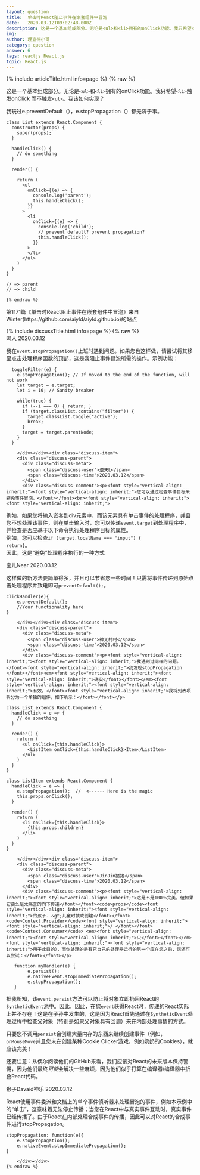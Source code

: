 ```yaml
---
layout: question
title:  单击时React阻止事件在嵌套组件中冒泡
date:   2020-03-12T09:02:48.000Z
description: 这是一个基本组成部分。无论是<ul>和<li>拥有的onClick功能。我只希望<li>触发onClick 而不触发<ul>。我该如何实现？我玩过e....
img: 
author: 理查德小哥
category: question
answer: 6
tags: reactjs React.js
topic: React.js
---
```

<div class="article-root">
  <div class="article">
    {% include articleTitle.html info=page %}
    {% raw %}
    <div class="article-content"><p><font style="vertical-align: inherit;"><font style="vertical-align: inherit;">这是一个基本组成部分。</font><font style="vertical-align: inherit;">无论是</font></font><code>&lt;ul&gt;</code><font style="vertical-align: inherit;"><font style="vertical-align: inherit;">和</font></font><code>&lt;li&gt;</code><font style="vertical-align: inherit;"><font style="vertical-align: inherit;">拥有的onClick功能。</font><font style="vertical-align: inherit;">我只希望</font></font><code>&lt;li&gt;</code><font style="vertical-align: inherit;"><font style="vertical-align: inherit;">触发</font><font style="vertical-align: inherit;">onClick </font><font style="vertical-align: inherit;">而不触发</font></font><code>&lt;ul&gt;</code><font style="vertical-align: inherit;"><font style="vertical-align: inherit;">。</font><font style="vertical-align: inherit;">我该如何实现？</font></font></p>

<p><font style="vertical-align: inherit;"><font style="vertical-align: inherit;">我玩过e.preventDefault（），e.​​stopPropagation（）都无济于事。 </font></font></p>

<pre><code>class List extends React.Component {<font></font>
  constructor(props) {<font></font>
    super(props);<font></font>
  }<font></font>
<font></font>
  handleClick() {<font></font>
    // do something<font></font>
  }<font></font>
<font></font>
  render() {<font></font>
<font></font>
    return (<font></font>
      &lt;ul <font></font>
        onClick={(e) =&gt; {<font></font>
          console.log('parent');<font></font>
          this.handleClick();<font></font>
        }}<font></font>
      &gt;<font></font>
        &lt;li <font></font>
          onClick={(e) =&gt; {<font></font>
            console.log('child');<font></font>
            // prevent default? prevent propagation?<font></font>
            this.handleClick();<font></font>
          }}<font></font>
        &gt;<font></font>
        &lt;/li&gt;       <font></font>
      &lt;/ul&gt;<font></font>
    )<font></font>
  }<font></font>
}<font></font>
<font></font>
// =&gt; parent<font></font>
// =&gt; child<font></font>
</code></pre></div>
    {% endraw %}
  </div>
  <p class="winter_mark">第1171篇《单击时React阻止事件在嵌套组件中冒泡》来自Winter(https://github.com/aiyld/aiyld.github.io)的站点</p>
  <div class="discuss-wrapper">
    {% include discussTitle.html info=page %}
    {% raw %}
    <div class="discuss-item">
        <div class="discuss-parent">
          <div class="discuss-meta">
            <span class="discuss-user">鸣人</span>
            <span class="discuss-time">2020.03.12</span>
          </div>
          <div class="discuss-comment"><p><font style="vertical-align: inherit;"><font style="vertical-align: inherit;">我在</font></font><code>event.stopPropagation()</code><font style="vertical-align: inherit;"><font style="vertical-align: inherit;">上班时</font><font style="vertical-align: inherit;">遇到问题</font><font style="vertical-align: inherit;">。</font><font style="vertical-align: inherit;">如果您也这样做，请尝试将其移至点击处理程序函数的顶部，这是我阻止事件冒泡所需的操作。</font><font style="vertical-align: inherit;">示例功能：</font></font></p>

<pre><code>  toggleFilter(e) {<font></font>
    e.stopPropagation(); // If moved to the end of the function, will not work<font></font>
    let target = e.target;<font></font>
    let i = 10; // Sanity breaker<font></font>
<font></font>
    while(true) {<font></font>
      if (--i === 0) { return; }<font></font>
      if (target.classList.contains("filter")) {<font></font>
        target.classList.toggle("active");<font></font>
        break;<font></font>
      }<font></font>
      target = target.parentNode;<font></font>
    }<font></font>
  }<font></font>
</code></pre></div>
        </div></div><div class="discuss-item">
        <div class="discuss-parent">
          <div class="discuss-meta">
            <span class="discuss-user">逆天L</span>
            <span class="discuss-time">2020.03.12</span>
          </div>
          <div class="discuss-comment"><p><font style="vertical-align: inherit;"><font style="vertical-align: inherit;">您可以通过检查事件目标来避免事件冒泡。</font></font><br><font style="vertical-align: inherit;"><font style="vertical-align: inherit;">
例如，如果您将输入嵌套到div元素中，而该元素具有单击事件的处理程序，并且您不想处理该事件，则在单击输入时，您可以传递</font></font><code>event.target</code><font style="vertical-align: inherit;"><font style="vertical-align: inherit;">到处理程序中，并检查是否应基于以下命令执行处理程序目标的属性。</font></font><br><font style="vertical-align: inherit;"><font style="vertical-align: inherit;">
例如，您可以检查</font></font><code>if (target.localName === "input") { return}</code><font style="vertical-align: inherit;"><font style="vertical-align: inherit;">。</font></font><br><font style="vertical-align: inherit;"><font style="vertical-align: inherit;">
因此，这是“避免”处理程序执行的一种方式</font></font></p></div>
        </div></div><div class="discuss-item">
        <div class="discuss-parent">
          <div class="discuss-meta">
            <span class="discuss-user">宝儿Near</span>
            <span class="discuss-time">2020.03.12</span>
          </div>
          <div class="discuss-comment"><p><font style="vertical-align: inherit;"><font style="vertical-align: inherit;">这样做的新方法要简单得多，并且可以节省您一些时间！</font><font style="vertical-align: inherit;">只需将事件传递到原始点击处理程序并致电即可</font></font><code>preventDefault();</code><font style="vertical-align: inherit;"><font style="vertical-align: inherit;">。</font></font></p>

<pre><code>clickHandler(e){<font></font>
    e.preventDefault();<font></font>
    //Your functionality here<font></font>
}<font></font>
</code></pre></div>
        </div></div><div class="discuss-item">
        <div class="discuss-parent">
          <div class="discuss-meta">
            <span class="discuss-user">神无村村</span>
            <span class="discuss-time">2020.03.12</span>
          </div>
          <div class="discuss-comment"><p><font style="vertical-align: inherit;"><font style="vertical-align: inherit;">我遇到过同样的问题。</font><font style="vertical-align: inherit;">我发现stopPropagation </font></font><em><font style="vertical-align: inherit;"><font style="vertical-align: inherit;">确实</font></font></em><font style="vertical-align: inherit;"><font style="vertical-align: inherit;">有效。</font><font style="vertical-align: inherit;">我将列表项拆分为一个单独的组件，如下所示：</font></font></p>

<pre class="lang-jsx prettyprint-override"><code>class List extends React.Component {<font></font>
  handleClick = e =&gt; {<font></font>
    // do something<font></font>
  }<font></font>
<font></font>
  render() {<font></font>
    return (<font></font>
      &lt;ul onClick={this.handleClick}&gt;<font></font>
        &lt;ListItem onClick={this.handleClick}&gt;Item&lt;/ListItem&gt; <font></font>
      &lt;/ul&gt;<font></font>
    )<font></font>
  }<font></font>
}<font></font>
<font></font>
class ListItem extends React.Component {<font></font>
  handleClick = e =&gt; {<font></font>
    e.stopPropagation();  //  &lt;------ Here is the magic<font></font>
    this.props.onClick();<font></font>
  }<font></font>
<font></font>
  render() {<font></font>
    return (<font></font>
      &lt;li onClick={this.handleClick}&gt;<font></font>
        {this.props.children}<font></font>
      &lt;/li&gt;       <font></font>
    )<font></font>
  }<font></font>
}<font></font>
</code></pre></div>
        </div></div><div class="discuss-item">
        <div class="discuss-parent">
          <div class="discuss-meta">
            <span class="discuss-user">JinJin猪猪</span>
            <span class="discuss-time">2020.03.12</span>
          </div>
          <div class="discuss-comment"><p><font style="vertical-align: inherit;"><font style="vertical-align: inherit;">这是不是100％完美，但如果它要么是太痛苦的向下传递</font></font><code>props</code><font style="vertical-align: inherit;"><font style="vertical-align: inherit;">的孩子- &gt;儿童时装或创建</font></font><code>Context.Provider</code><font style="vertical-align: inherit;"><font style="vertical-align: inherit;">/ </font></font><code>Context.Consumer</code> <em><font style="vertical-align: inherit;"><font style="vertical-align: inherit;">只</font></font></em><font style="vertical-align: inherit;"><font style="vertical-align: inherit;">用于此目的），而你处理的是有它自己的处理器运行的另一个库在您之前，您还可以尝试：</font></font></p>

<pre><code>   function myHandler(e) { <font></font>
        e.persist(); <font></font>
        e.nativeEvent.stopImmediatePropagation();<font></font>
        e.stopPropagation(); <font></font>
   }<font></font>
</code></pre>

<p><font style="vertical-align: inherit;"><font style="vertical-align: inherit;">据我所知，该</font></font><code>event.persist</code><font style="vertical-align: inherit;"><font style="vertical-align: inherit;">方法可以防止将对象立即扔回React的</font></font><code>SyntheticEvent</code><font style="vertical-align: inherit;"><font style="vertical-align: inherit;">池中。</font><font style="vertical-align: inherit;">因此，因此，在您</font></font><code>event</code><font style="vertical-align: inherit;"><font style="vertical-align: inherit;">获得React时</font><font style="vertical-align: inherit;">，</font><font style="vertical-align: inherit;">传递的React实际上并不存在！</font><font style="vertical-align: inherit;">这是在子孙中发生的，这是因为React首先通过在</font></font><code>SyntheticEvent</code><font style="vertical-align: inherit;"><font style="vertical-align: inherit;">处理过程中</font><font style="vertical-align: inherit;">检查父对象</font><font style="vertical-align: inherit;">（特别是如果父对象具有回调）来</font><font style="vertical-align: inherit;">在内部处理事情的方式</font><font style="vertical-align: inherit;">。</font></font></p>

<p><font style="vertical-align: inherit;"><font style="vertical-align: inherit;">只要您不调用</font></font><code>persist</code><font style="vertical-align: inherit;"><font style="vertical-align: inherit;">会创建大量内存的东西来继续创建事件（例如，</font></font><code>onMouseMove</code><font style="vertical-align: inherit;"><font style="vertical-align: inherit;">并且您未在创建某种Cookie Clicker游戏，例如奶奶的Cookies），就应该完美！</font></font></p>

<p><font style="vertical-align: inherit;"><font style="vertical-align: inherit;">还要注意：从偶尔阅读他们的GitHub来看，我们应该对React的未来版本保持警惕，因为他们</font><font style="vertical-align: inherit;">最终</font></font><em><font style="vertical-align: inherit;"><font style="vertical-align: inherit;">可能</font></font></em><font style="vertical-align: inherit;"><font style="vertical-align: inherit;">会解决一些麻烦，因为他们似乎打算在编译器/编译器中折叠React代码。</font></font></p></div>
        </div></div><div class="discuss-item">
        <div class="discuss-parent">
          <div class="discuss-meta">
            <span class="discuss-user">猴子Davaid神乐</span>
            <span class="discuss-time">2020.03.12</span>
          </div>
          <div class="discuss-comment"><p><font style="vertical-align: inherit;"><font style="vertical-align: inherit;">React使用事件委派和文档上的单个事件侦听器来处理冒泡的事件，例如本示例中的“单击”，这意味着无法停止传播；</font><font style="vertical-align: inherit;">当您在React中与真实事件互动时，真实事件已经传播了。</font><font style="vertical-align: inherit;">由于React在内部处理合成事件的传播，因此可以对React的合成事件进行stopPropagation。</font></font></p>

<pre><code>stopPropagation: function(e){<font></font>
    e.stopPropagation();<font></font>
    e.nativeEvent.stopImmediatePropagation();<font></font>
}<font></font>
</code></pre></div>
        </div></div>
    {% endraw %}
  </div>
<div>
